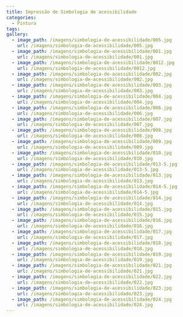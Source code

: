 ```yaml
---
title: Impressão de Simbologia de acessibilidade
categories:
  - Pintura
tags:
gallery:
  - image_path: /imagens/simbologia-de-acessibilidade/005.jpg
    url: /imagens/simbologia-de-acessibilidade/005.jpg
  - image_path: /imagens/simbologia-de-acessibilidade/001.jpg
    url: /imagens/simbologia-de-acessibilidade/001.jpg
  - image_path: /imagens/simbologia-de-acessibilidade/0012.jpg
    url: /imagens/simbologia-de-acessibilidade/0012.jpg
  - image_path: /imagens/simbologia-de-acessibilidade/002.jpg
    url: /imagens/simbologia-de-acessibilidade/002.jpg
  - image_path: /imagens/simbologia-de-acessibilidade/003.jpg
    url: /imagens/simbologia-de-acessibilidade/003.jpg
  - image_path: /imagens/simbologia-de-acessibilidade/004.jpg
    url: /imagens/simbologia-de-acessibilidade/004.jpg
  - image_path: /imagens/simbologia-de-acessibilidade/006.jpg
    url: /imagens/simbologia-de-acessibilidade/006.jpg
  - image_path: /imagens/simbologia-de-acessibilidade/007.jpg
    url: /imagens/simbologia-de-acessibilidade/007.jpg
  - image_path: /imagens/simbologia-de-acessibilidade/008.jpg
    url: /imagens/simbologia-de-acessibilidade/008.jpg
  - image_path: /imagens/simbologia-de-acessibilidade/009.jpg
    url: /imagens/simbologia-de-acessibilidade/009.jpg
  - image_path: /imagens/simbologia-de-acessibilidade/010.jpg
    url: /imagens/simbologia-de-acessibilidade/010.jpg
  - image_path: /imagens/simbologia-de-acessibilidade/013-5.jpg
    url: /imagens/simbologia-de-acessibilidade/013-5.jpg
  - image_path: /imagens/simbologia-de-acessibilidade/013.jpg
    url: /imagens/simbologia-de-acessibilidade/013.jpg
  - image_path: /imagens/simbologia-de-acessibilidade/014-5.jpg
    url: /imagens/simbologia-de-acessibilidade/014-5.jpg
  - image_path: /imagens/simbologia-de-acessibilidade/014.jpg
    url: /imagens/simbologia-de-acessibilidade/014.jpg
  - image_path: /imagens/simbologia-de-acessibilidade/015.jpg
    url: /imagens/simbologia-de-acessibilidade/015.jpg
  - image_path: /imagens/simbologia-de-acessibilidade/016.jpg
    url: /imagens/simbologia-de-acessibilidade/016.jpg
  - image_path: /imagens/simbologia-de-acessibilidade/017.jpg
    url: /imagens/simbologia-de-acessibilidade/017.jpg
  - image_path: /imagens/simbologia-de-acessibilidade/018.jpg
    url: /imagens/simbologia-de-acessibilidade/018.jpg
  - image_path: /imagens/simbologia-de-acessibilidade/019.jpg
    url: /imagens/simbologia-de-acessibilidade/019.jpg
  - image_path: /imagens/simbologia-de-acessibilidade/021.jpg
    url: /imagens/simbologia-de-acessibilidade/021.jpg
  - image_path: /imagens/simbologia-de-acessibilidade/022.jpg
    url: /imagens/simbologia-de-acessibilidade/022.jpg
  - image_path: /imagens/simbologia-de-acessibilidade/023.jpg
    url: /imagens/simbologia-de-acessibilidade/023.jpg
  - image_path: /imagens/simbologia-de-acessibilidade/024.jpg
    url: /imagens/simbologia-de-acessibilidade/024.jpg
---
```

